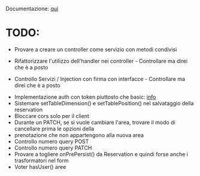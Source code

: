 Documentazione: [qui](https://bitbucket.org/rufyteam/rufy-rest-api/wiki)

# TODO: #
* Provare a creare un controller come servizio con metodi condivisi
- Rifattorizzare l'utilizzo dell'handler nei controller - Controllare ma direi che è a posto
+ Controllo Servizi / Injection con firma con interfacce - Controllare ma direi che è a posto
- Implementazione auth con token piuttosto che basic: [info](http://symfony.com/it/doc/current/cookbook/security/api_key_authentication.html)
- Sistemare setTableDimension() e setTablePosition() nel salvataggio della reservation
- Bloccare cors solo per il client
- Durante un PATCH, se si vuole cambiare l'area, trovare il modo di cancellare prima le opzioni della
- prenotazione che non appartengono alla nuova area
- Controllo numero query POST
- Controllo numero query PATCH
- Provare a togliere onPrePersist() da Reservation e quindi forse anche i trasformatori nel form
- Voter hasUser() aree
